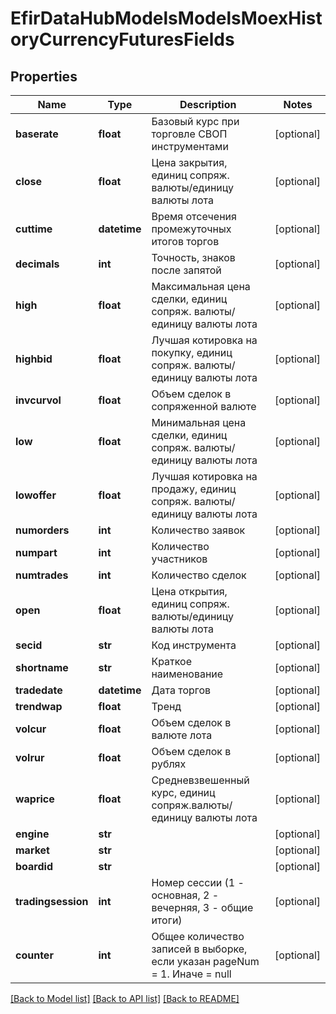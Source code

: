# EfirDataHubModelsModelsMoexHistoryCurrencyFuturesFields

## Properties
Name | Type | Description | Notes
------------ | ------------- | ------------- | -------------
**baserate** | **float** | Базовый курс при торговле СВОП инструментами | [optional] 
**close** | **float** | Цена закрытия, единиц сопряж. валюты/единицу валюты лота | [optional] 
**cuttime** | **datetime** | Время отсечения промежуточных итогов торгов | [optional] 
**decimals** | **int** | Точность, знаков после запятой | [optional] 
**high** | **float** | Максимальная цена сделки, единиц сопряж. валюты/единицу валюты лота | [optional] 
**highbid** | **float** | Лучшая котировка на покупку, единиц сопряж. валюты/единицу валюты лота | [optional] 
**invcurvol** | **float** | Объем сделок в сопряженной валюте | [optional] 
**low** | **float** | Минимальная цена сделки, единиц сопряж. валюты/единицу валюты лота | [optional] 
**lowoffer** | **float** | Лучшая котировка на продажу, единиц сопряж. валюты/единицу валюты лота | [optional] 
**numorders** | **int** | Количество заявок | [optional] 
**numpart** | **int** | Количество участников | [optional] 
**numtrades** | **int** | Количество сделок | [optional] 
**open** | **float** | Цена открытия, единиц сопряж. валюты/единицу валюты лота | [optional] 
**secid** | **str** | Код инструмента | [optional] 
**shortname** | **str** | Краткое наименование | [optional] 
**tradedate** | **datetime** | Дата торгов | [optional] 
**trendwap** | **float** | Тренд | [optional] 
**volcur** | **float** | Объем сделок в валюте лота | [optional] 
**volrur** | **float** | Объем сделок в рублях | [optional] 
**waprice** | **float** | Средневзвешенный курс, единиц сопряж.валюты/единицу валюты лота | [optional] 
**engine** | **str** |  | [optional] 
**market** | **str** |  | [optional] 
**boardid** | **str** |  | [optional] 
**tradingsession** | **int** | Номер сессии (1 - основная, 2 - вечерняя, 3 - общие итоги) | [optional] 
**counter** | **int** | Общее количество записей в выборке, если указан pageNum &#x3D; 1. Иначе &#x3D; null | [optional] 

[[Back to Model list]](../README.md#documentation-for-models) [[Back to API list]](../README.md#documentation-for-api-endpoints) [[Back to README]](../README.md)

